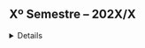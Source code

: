 ## Xº Semestre – 202X/X
<details> 

### Apresentação do Parceiro (Empresa) - Quem é?

Seguem os links para conhecer a _Empresa_


### Objetivo do Projeto
" Fale sobre o projeto desenvolvido. Apresente a empresa parceira, o problema e a solução entregue pela equipe (mínimo de um parágrafo por item). Recomenda-se o uso de figuras (ou até mesmo vídeos) para ilustrar os principais projetos."


Segue link para conhecer a aplicação _NOME DA APLICAÇÃO_:

[Aplicação _NOME DA APLICAÇÃO_](Adcionar o link da aplicação)


#### Tecnologias Utilizadas
" Apresente brevemente as tecnologias utilizadas. Uma tecnologia por linha. Indique qual a importância de cada tecnologia para o projeto."

#### Contribuições Pessoais
Para a elaboração e desenvolvimento do projeto no X° semestre as minhas contribuições foram as seguintes atribuições:


Dessa forma, seguem os desenvolvimentos de cada sprint, estruturadas da seguinte forma:

  	- _Sprint 1_:
    - _Sprint 2_:
    - _Sprint 3_:
    - _Sprint 4_:

#### Hard Skills
Apresente as hard skills que você utilizou/desenvolveu durante o projeto e o nível de proficiência alcançado. Exemplo: CSS - Sei fazer com autonomia

#### Soft Skills
Apresente as soft skills que você utilizou/desenvolveu durante o projeto e em quais situações elas foram fundamentais. Exemplo: Comunicação - Precisei exercitar minhas habilidades de comunicação para viabilizar as reuniões semanais levando em conta as disponibilidades dos membros, que não cursavam as mesmas disciplinas.
</details>